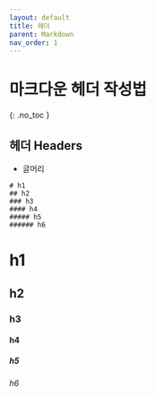 ```yaml
---
layout: default
title: 헤더
parent: Markdown
nav_order: 1
---
```


# 마크다운 헤더 작성법  
{: .no_toc }

## 헤더 Headers  
- 글머리
```
# h1
## h2
### h3
#### h4
##### h5
###### h6
```  
# h1
## h2
### h3
#### h4
##### h5
###### h6
